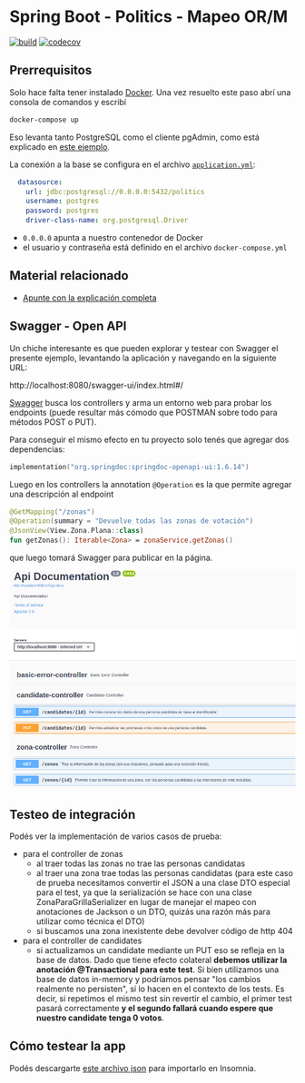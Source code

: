 
# Spring Boot - Politics - Mapeo OR/M

[![build](https://github.com/uqbar-project/eg-politics-springboot-kotlin/actions/workflows/build.yml/badge.svg?branch=master)](https://github.com/uqbar-project/eg-politics-springboot/actions/workflows/build.yml) [![codecov](https://codecov.io/gh/uqbar-project/eg-politics-springboot-kotlin/branch/master/graph/badge.svg)](https://codecov.io/gh/uqbar-project/eg-politics-springboot-kotlin)

## Prerrequisitos

Solo hace falta tener instalado [Docker](https://www.docker.com/). Una vez resuelto este paso abrí una consola de comandos y escribí

```bash
docker-compose up
```

Eso levanta tanto PostgreSQL como el cliente pgAdmin, como está explicado en [este ejemplo](https://github.com/uqbar-project/eg-manejo-proyectos-sql).

La conexión a la base se configura en el archivo [`application.yml`](./src/main/resources/application.yml):

```yml
  datasource:
    url: jdbc:postgresql://0.0.0.0:5432/politics
    username: postgres
    password: postgres
    driver-class-name: org.postgresql.Driver
```

- `0.0.0.0` apunta a nuestro contenedor de Docker
- el usuario y contraseña está definido en el archivo `docker-compose.yml`

## Material relacionado

- [Apunte con la explicación completa](https://docs.google.com/document/d/13vAmPKbWfWpRWze3AhLwnCHfWktfIIXnju3PD_tzyW4/edit)

## Swagger - Open API

Un chiche interesante es que pueden explorar y testear con Swagger el presente ejemplo, levantando la aplicación y navegando en la siguiente URL:

http://localhost:8080/swagger-ui/index.html#/

[Swagger](https://swagger.io/) busca los controllers y arma un entorno web para probar los endpoints (puede resultar más cómodo que POSTMAN sobre todo para métodos POST o PUT).

Para conseguir el mismo efecto en tu proyecto solo tenés que agregar dos dependencias:

```kts
implementation("org.springdoc:springdoc-openapi-ui:1.6.14")
```

Luego en los controllers la annotation `@Operation` es la que permite agregar una descripción al endpoint

```kt
@GetMapping("/zonas")
@Operation(summary = "Devuelve todas las zonas de votación")
@JsonView(View.Zona.Plana::class)
fun getZonas(): Iterable<Zona> = zonaService.getZonas()
```

que luego tomará Swagger para publicar en la página.

![swagger](./images/swagger.png)

## Testeo de integración

Podés ver la implementación de varios casos de prueba:

- para el controller de zonas
    - al traer todas las zonas no trae las personas candidatas
    - al traer una zona trae todas las personas candidatas (para este caso de prueba necesitamos convertir el JSON a una clase DTO especial para el test, ya que la serialización se hace con una clase ZonaParaGrillaSerializer en lugar de manejar el mapeo con anotaciones de Jackson o un DTO, quizás una razón más para utilizar como técnica el DTO)
    - si buscamos una zona inexistente debe devolver código de http 404
- para el controller de candidates
    - si actualizamos un candidate mediante un PUT eso se refleja en la base de datos. Dado que tiene efecto colateral **debemos utilizar la anotación @Transactional para este test**. Si bien utilizamos una base de datos in-memory y podríamos pensar "los cambios realmente no persisten", sí lo hacen en el contexto de los tests. Es decir, si repetimos el mismo test sin revertir el cambio, el primer test pasará correctamente **y el segundo fallará cuando espere que nuestro candidate tenga 0 votos**.
  
## Cómo testear la app

Podés descargarte [este archivo json](Insomnia_Politics.json) para importarlo en Insomnia.
